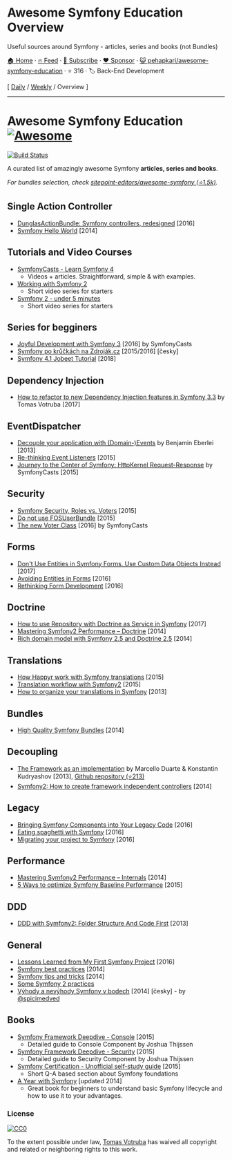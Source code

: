 # Awesome Symfony Education Overview

Useful sources around Symfony - articles, series and books (not Bundles)

[🏠 Home](/README.md) · [🔥 Feed](https://www.trackawesomelist.com/pehapkari/awesome-symfony-education/rss.xml) · [📮 Subscribe](https://trackawesomelist.us17.list-manage.com/subscribe?u=d2f0117aa829c83a63ec63c2f&id=36a103854c) · [❤️  Sponsor](https://github.com/sponsors/theowenyoung) · [😺 pehapkari/awesome-symfony-education](https://github.com/pehapkari/awesome-symfony-education) · ⭐ 316 · 🏷️ Back-End Development

[ [Daily](/content/pehapkari/awesome-symfony-education/README.md) / [Weekly](/content/pehapkari/awesome-symfony-education/week/README.md) / Overview ]

---

# Awesome Symfony Education [![Awesome](https://cdn.rawgit.com/sindresorhus/awesome/d7305f38d29fed78fa85652e3a63e154dd8e8829/media/badge.svg)](https://github.com/sindresorhus/awesome)

[![Build Status](https://img.shields.io/travis/pehapkari/awesome-symfony-education/master.svg?style=flat-square)](https://travis-ci.org/pehapkari/awesome-symfony-education)

A curated list of amazingly awesome Symfony **articles, series and books**.

*For bundles selection, check [sitepoint-editors/awesome-symfony (⭐1.5k)](https://github.com/sitepoint-editors/awesome-symfony).*

## Single Action Controller

*   [DunglasActionBundle: Symfony controllers, redesigned](https://dunglas.fr/2016/01/dunglasactionbundle-symfony-controllers-redesigned/) \[2016]
*   [Symfony Hello World](https://beberlei.de/2014/04/24/symfony_hello_world.html) \[2014]

## Tutorials and Video Courses

*   [SymfonyCasts - Learn Symfony 4](https://symfonycasts.com/tracks/symfony)
    *   Videos + articles. Straightforward, simple & with examples.
*   [Working with Symfony 2](https://code.tutsplus.com/series/working-with-symfony-2--cms-636)
    *   Short video series for starters
*   [Symfony 2 - under 5 minutes](https://www.youtube.com/playlist?list=PL3Wxyd2R8-gIuToQ1NmhVSLZfjrBMePNu)
    *   Short video series for starters

## Series for begginers

*   [Joyful Development with Symfony 3](https://symfonycasts.com/tracks/symfony3) \[2016] by SymfonyCasts
*   [Symfony po krůčkách na Zdroják.cz](https://www.zdrojak.cz/serialy/symfony-po-kruckach/) \[2015/2016] \[česky]
*   [Symfony 4.1 Jobeet Tutorial](https://jobeet-tutorial.readthedocs.io/en/latest/) \[2018]

## Dependency Injection

*   [How to refactor to new Dependency Injection features in Symfony 3.3](https://www.tomasvotruba.cz/blog/2017/05/07/how-to-refactor-to-new-dependency-injection-features-in-symfony-3-3/) by Tomas Votruba \[2017]

## EventDispatcher

*   [Decouple your application with (Domain-)Events](https://www.youtube.com/watch?v=K9jub4JPpcc) by Benjamin Eberlei \[2013]
*   [Re-thinking Event Listeners](http://mmoreram.com/blog/2015/08/20/re-thinking-event-listeners/) \[2015]
*   [Journey to the Center of Symfony: HttpKernel Request-Response](https://symfonycasts.com/screencast/symfony-journey) by SymfonyCasts \[2015]

## Security

*   [Symfony Security, Roles vs. Voters](https://stovepipe.systems/post/symfony-security-roles-vs-voters) \[2015]
*   [Do not use FOSUserBundle](https://jolicode.com/blog/do-not-use-fosuserbundle) \[2015]
*   [The new Voter Class](https://symfonycasts.com/screencast/new-in-symfony3/voter) \[2016] by SymfonyCasts

## Forms

*   [Don't Use Entities in Symfony Forms. Use Custom Data Objects Instead](https://blog.martinhujer.cz/symfony-forms-with-request-objects/) \[2017]
*   [Avoiding Entities in Forms](https://stovepipe.systems/post/avoiding-entities-in-forms) \[2016]
*   [Rethinking Form Development](https://stovepipe.systems/post/rethinking-form-development) \[2016]

## Doctrine

*   [How to use Repository with Doctrine as Service in Symfony](https://www.tomasvotruba.cz/blog/2017/10/16/how-to-use-repository-with-doctrine-as-service-in-symfony/) \[2017]
*   [Mastering Symfony2 Performance – Doctrine](http://labs.octivi.com/mastering-symfony2-performance-doctrine/) \[2014]
*   [Rich domain model with Symfony 2.5 and Doctrine 2.5](https://www.slideshare.net/_leopro_/rich-domain-model-with-symfony-25-and-doctrine-25) \[2014]

## Translations

*   [How Happyr work with Symfony translations](https://developer.happyr.com/how-happyr-work-with-symfony-translations) \[2015]
*   [Translation workflow with Symfony2](https://jolicode.com/blog/translation-workflow-with-symfony2) \[2015]
*   [How to organize your translations in Symfony](http://obtao.com/blog/2013/06/how-to-organize-your-translations-in-symfony/) \[2013]

## Bundles

*   [High Quality Symfony Bundles](https://www.slideshare.net/matthiasnoback/high-quality-symfony-bundles-tutorial-dutch-php-conference-2014) \[2014]

## Decoupling

*   [The Framework as an implementation](https://www.youtube.com/watch?v=0L_9NutiJlc) by Marcello Duarte & Konstantin Kudryashov \[2013], [Github repository (⭐213)](https://github.com/MarcelloDuarte/hexagonal-symfony)
*   [Symfony2: How to create framework independent controllers](https://matthiasnoback.nl/2014/06/how-to-create-framework-independent-controllers/) \[2014]

## Legacy

*   [Bringing Symfony Components into Your Legacy Code](https://speakerdeck.com/hhamon/bringing-symfony-components-into-your-legacy-code) \[2016]
*   [Eating spaghetti with Symfony](https://speakerdeck.com/jakzal/eating-spaghetti-with-symfony) \[2016]
*   [Migrating your project to Symfony](https://stovepipe.systems/post/migrating-your-project-to-symfony) \[2016]

## Performance

*   [Mastering Symfony2 Performance – Internals](http://labs.octivi.com/mastering-symfony2-performance-internals/) \[2014]
*   [5 Ways to optimize Symfony Baseline Performance](https://tideways.com/profiler/blog/5-ways-to-optimize-symfony-baseline-performance) \[2015]

## DDD

*   [DDD with Symfony2: Folder Structure And Code First](https://williamdurand.fr/2013/08/07/ddd-with-symfony2-folder-structure-and-code-first/) \[2013]

## General

*   [Lessons Learned from My First Symfony Project](http://www.thisprogrammingthing.com/2016/lessons-from-my-first-symfony-project/) \[2016]
*   [Symfony best practices](https://blog.kevingomez.fr/2014/04/08/symfony-best-practices/) \[2014]
*   [Symfony tips and tricks](https://www.slideshare.net/javier.eguiluz/symfony-tips-and-tricks) \[2014]
*   [Some Symfony 2 practices](https://emanueleminotto.github.io/blog/some-symfony-2-practices)
*   [Výhody a nevýhody Symfony v bodech](https://devel.cz/otazka/nette-vs-symfony#answer-17973) \[2014] \[česky] - by [@spicimedved](https://twitter.com/spicimedved)

## Books

*   [Symfony Framework Deepdive - Console](https://leanpub.com/symfonyframeworkdeepdive-console) \[2015]
    *   Detailed guide to Console Component by Joshua Thijssen
*   [Symfony Framework Deepdive - Security](https://leanpub.com/symfonyframeworkdeepdive-security) \[2015]
    *   Detailed guide to Security Component by Joshua Thijssen
*   [Symfony Certification - Unofficial self-study guide](https://leanpub.com/symfony-selfstudy) \[2015]
    *   Short Q-A based section about Symfony foundations
*   [A Year with Symfony](https://leanpub.com/a-year-with-symfony) \[updated 2014]
    *   Great book for beginners to understand basic Symfony lifecycle and how to use it to your advantages.

### License

[![CC0](https://licensebuttons.net/p/zero/1.0/88x31.png)](https://creativecommons.org/publicdomain/zero/1.0/)

To the extent possible under law, [Tomas Votruba](https://www.tomasvotruba.cz/) has waived all copyright and related or neighboring rights to this work.

